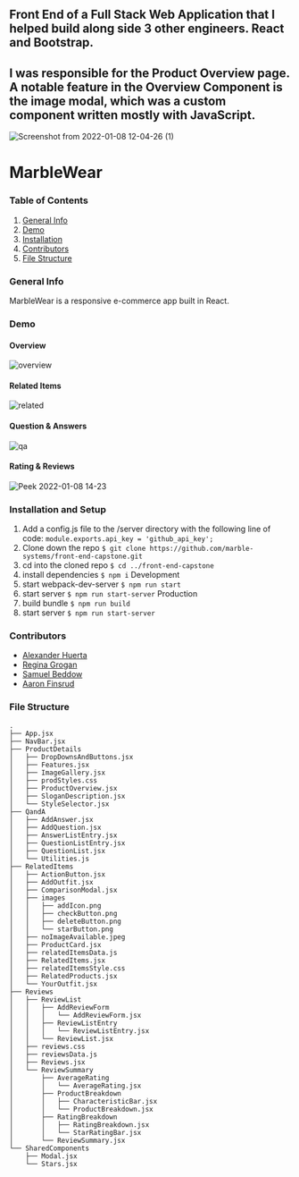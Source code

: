 ## Front End of a Full Stack Web Application that I helped build along side 3 other engineers. React and Bootstrap. 

## I was responsible for the Product Overview page. A notable feature in the Overview Component is the image modal, which was a custom component written mostly with JavaScript. 


![Screenshot from 2022-01-08 12-04-26 (1)](https://user-images.githubusercontent.com/52397472/148657082-6b1400c6-92a4-4a46-a771-767d59e93017.png)

# MarbleWear
### Table of Contents
1. [General Info](#General-Info)
2. [Demo](#Demo)
4. [Installation](#Installation-and-Setup)
5. [Contributors](#Contributors)
6. [File Structure](#File-Structure)

### General Info
MarbleWear is a responsive e-commerce app built in React.

### Demo
#### Overview
![overview](https://user-images.githubusercontent.com/52397472/148659220-8c23f4a3-56cf-4fd3-b193-64bde6b65a25.gif)

#### Related Items
![related](https://user-images.githubusercontent.com/52397472/148659222-1c8a6fcf-d0f8-4b68-9156-0fa3cc2d4371.gif)

#### Question & Answers
![qa](https://user-images.githubusercontent.com/52397472/148659229-1d364789-4e48-44bd-ab73-af52ba8b830a.gif)

#### Rating & Reviews
![Peek 2022-01-08 14-23](https://user-images.githubusercontent.com/52397472/148657043-8ca583e9-8392-4651-93c2-590f06b22dec.gif)

### Installation and Setup
1. Add a config.js file to the /server directory with the following line of code:
`module.exports.api_key = 'github_api_key';`
3. Clone down the repo `$ git clone https://github.com/marble-systems/front-end-capstone.git`
4. cd into the cloned repo `$ cd ../front-end-capstone`
5. install dependencies `$ npm i`
Development
5. start webpack-dev-server `$ npm run start`
6. start server `$ npm run start-server`
Production
5. build bundle `$ npm run build`
6. start server `$ npm run start-server`

### Contributors
- [Alexander Huerta](https://github.com/alexander-huerta)
- [Regina Grogan](https://github.com/RehReis)
- [Samuel Beddow](https://github.com/beddo018)
- [Aaron Finsrud](https://github.com/aaronfinsrud)

### File Structure
```
.
├── App.jsx
├── NavBar.jsx
├── ProductDetails
│   ├── DropDownsAndButtons.jsx
│   ├── Features.jsx
│   ├── ImageGallery.jsx
│   ├── prodStyles.css
│   ├── ProductOverview.jsx
│   ├── SloganDescription.jsx
│   └── StyleSelector.jsx
├── QandA
│   ├── AddAnswer.jsx
│   ├── AddQuestion.jsx
│   ├── AnswerListEntry.jsx
│   ├── QuestionListEntry.jsx
│   ├── QuestionList.jsx
│   └── Utilities.js
├── RelatedItems
│   ├── ActionButton.jsx
│   ├── AddOutfit.jsx
│   ├── ComparisonModal.jsx
│   ├── images
│   │   ├── addIcon.png
│   │   ├── checkButton.png
│   │   ├── deleteButton.png
│   │   └── starButton.png
│   ├── noImageAvailable.jpeg
│   ├── ProductCard.jsx
│   ├── relatedItemsData.js
│   ├── RelatedItems.jsx
│   ├── relatedItemsStyle.css
│   ├── RelatedProducts.jsx
│   └── YourOutfit.jsx
├── Reviews
│   ├── ReviewList
│   │   ├── AddReviewForm
│   │   │   └── AddReviewForm.jsx
│   │   ├── ReviewListEntry
│   │   │   └── ReviewListEntry.jsx
│   │   └── ReviewList.jsx
│   ├── reviews.css
│   ├── reviewsData.js
│   ├── Reviews.jsx
│   └── ReviewSummary
│       ├── AverageRating
│       │   └── AverageRating.jsx
│       ├── ProductBreakdown
│       │   ├── CharacteristicBar.jsx
│       │   └── ProductBreakdown.jsx
│       ├── RatingBreakdown
│       │   ├── RatingBreakdown.jsx
│       │   └── StarRatingBar.jsx
│       └── ReviewSummary.jsx
└── SharedComponents
    ├── Modal.jsx
    └── Stars.jsx
```

